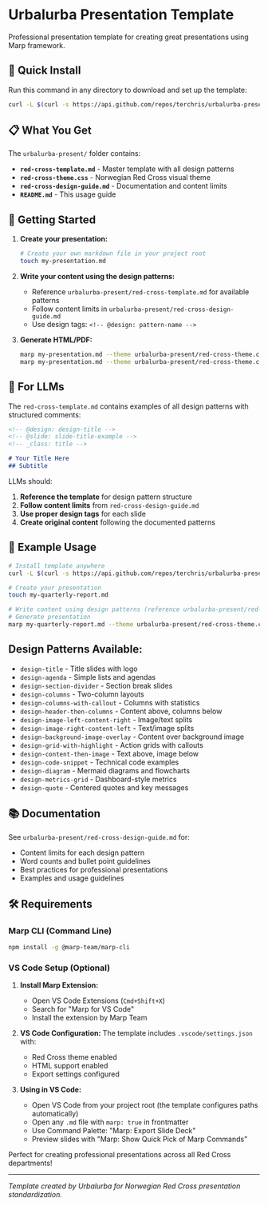 # Urbalurba Presentation Template

Professional presentation template for creating great presentations using Marp framework.

## 🚀 Quick Install

Run this command in any directory to download and set up the template:

```bash
curl -L $(curl -s https://api.github.com/repos/terchris/urbalurba-present/releases/latest | grep "browser_download_url.*urbalurba-present.zip" | cut -d '"' -f 4) -o urbalurba-present.zip && unzip urbalurba-present.zip -d urbalurba-present && rm urbalurba-present.zip && echo "✅ Template installed in urbalurba-present/ folder"
```

## 📋 What You Get

The `urbalurba-present/` folder contains:

- **`red-cross-template.md`** - Master template with all design patterns
- **`red-cross-theme.css`** - Norwegian Red Cross visual theme  
- **`red-cross-design-guide.md`** - Documentation and content limits
- **`README.md`** - This usage guide

## 🎯 Getting Started

1. **Create your presentation:**
   ```bash
   # Create your own markdown file in your project root
   touch my-presentation.md
   ```

2. **Write your content using the design patterns:**
   - Reference `urbalurba-present/red-cross-template.md` for available patterns
   - Follow content limits in `urbalurba-present/red-cross-design-guide.md`
   - Use design tags: `<!-- @design: pattern-name -->`

3. **Generate HTML/PDF:**
   ```bash
   marp my-presentation.md --theme urbalurba-present/red-cross-theme.css -o my-presentation.html
   marp my-presentation.md --theme urbalurba-present/red-cross-theme.css --pdf
   ```

## 🤖 For LLMs

The `red-cross-template.md` contains examples of all design patterns with structured comments:

```markdown
<!-- @design: design-title -->
<!-- @slide: slide-title-example -->
<!-- _class: title -->

# Your Title Here
## Subtitle
```

LLMs should:
1. **Reference the template** for design pattern structure
2. **Follow content limits** from `red-cross-design-guide.md`
3. **Use proper design tags** for each slide
4. **Create original content** following the documented patterns

## 📖 Example Usage

```bash
# Install template anywhere
curl -L $(curl -s https://api.github.com/repos/terchris/urbalurba-present/releases/latest | grep "browser_download_url.*urbalurba-present.zip" | cut -d '"' -f 4) -o urbalurba-present.zip && unzip urbalurba-present.zip -d urbalurba-present && rm urbalurba-present.zip

# Create your presentation
touch my-quarterly-report.md

# Write content using design patterns (reference urbalurba-present/red-cross-template.md)
# Generate presentation
marp my-quarterly-report.md --theme urbalurba-present/red-cross-theme.css -o my-quarterly-report.html
```

## Design Patterns Available:

- `design-title` - Title slides with logo
- `design-agenda` - Simple lists and agendas  
- `design-section-divider` - Section break slides
- `design-columns` - Two-column layouts
- `design-columns-with-callout` - Columns with statistics
- `design-header-then-columns` - Content above, columns below
- `design-image-left-content-right` - Image/text splits
- `design-image-right-content-left` - Text/image splits  
- `design-background-image-overlay` - Content over background image
- `design-grid-with-highlight` - Action grids with callouts
- `design-content-then-image` - Text above, image below
- `design-code-snippet` - Technical code examples
- `design-diagram` - Mermaid diagrams and flowcharts
- `design-metrics-grid` - Dashboard-style metrics
- `design-quote` - Centered quotes and key messages

## 📚 Documentation

See `urbalurba-present/red-cross-design-guide.md` for:
- Content limits for each design pattern
- Word counts and bullet point guidelines  
- Best practices for professional presentations
- Examples and usage guidelines

## 🛠️ Requirements

### Marp CLI (Command Line)
```bash
npm install -g @marp-team/marp-cli
```

### VS Code Setup (Optional)
1. **Install Marp Extension:**
   - Open VS Code Extensions (`Cmd+Shift+X`)
   - Search for "Marp for VS Code" 
   - Install the extension by Marp Team

2. **VS Code Configuration:**
   The template includes `.vscode/settings.json` with:
   - Red Cross theme enabled
   - HTML support enabled
   - Export settings configured

3. **Using in VS Code:**
   - Open VS Code from your project root (the template configures paths automatically)
   - Open any `.md` file with `marp: true` in frontmatter
   - Use Command Palette: "Marp: Export Slide Deck"
   - Preview slides with "Marp: Show Quick Pick of Marp Commands"

Perfect for creating professional presentations across all Red Cross departments!

---

*Template created by Urbalurba for Norwegian Red Cross presentation standardization.*